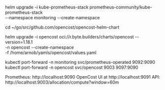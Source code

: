 helm upgrade -i kube-prometheus-stack prometheus-community/kube-prometheus-stack \
  --namespace monitoring --create-namespace

cd ~/go/src/github.com/opencost/opencost-helm-chart

helm upgrade -i opencost oci://r.byte.builders/charts/opencost --version=1.18.1 \
-n opencost --create-namespace \
-f /home/arnob/yamls/opencost/values.yaml


kubectl port-forward -n monitoring svc/prometheus-operated 9092:9090
kubectl port-forward -n opencost svc/opencost 9003 9097:9090 


Prometheus: http://localhost:9090
OpenCost UI at http://localhost:9091
API: http://localhost:9003/allocation/compute?window=60m